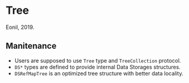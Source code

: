 Tree
====
Eonil, 2019.




Manitenance
------------------
- Users are supposed to use `Tree` type and `TreeCollection` protocol.
- `DS*` types are defined to provide internal Data Storages structures.
- `DSRefMapTree` is an optimized tree structure with better data locality.

